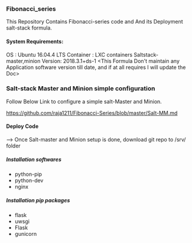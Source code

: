 ### Fibonacci_series

This Repository Contains Fibonacci-series code and And its Deployment salt-stack formula.

#### System Requirements:


OS  :  Ubuntu 16.04.4 LTS
Container : LXC containers
Saltstack-master,minion Version:  2018.3.1+ds-1
<This Formula Don't maintain any Application software version till date,  and if at all requires I will update the Doc>

### Salt-stack Master and Minion simple configuration

Follow Below Link to configure a simple salt-Master and Minion.

https://github.com/raja1211/Fibonacci-Series/blob/master/Salt-MM.md

#### Deploy Code
--> Once Salt-master and Minion setup is done, download git repo to /srv/ folder
> 

##### Installation softwares
   - python-pip
   - python-dev
   - nginx
   
##### Installation pip packages
  - flask
  - uwsgi
  - Flask
  - gunicorn
